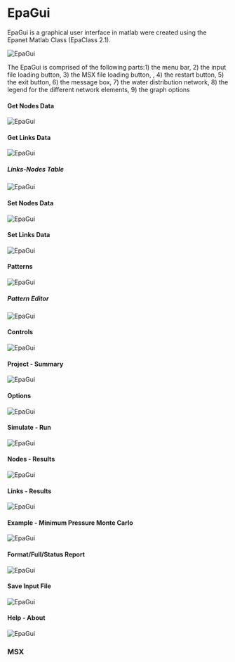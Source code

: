 # EpaGui
EpaGui is a graphical user interface in matlab were created using the Epanet Matlab Class (EpaClass 2.1). 


![EpaGui](https://github.com/KIOS-Research/EpaGui/blob/master/help/EpaGuiMain.png)

The EpaGui is comprised of the following parts:1) the menu bar, 2) the input file loading button, 3) the MSX file loading button, , 4) the restart button, 5) the exit button, 6) the message box, 7) the water distribution network, 8) the legend for the different network elements, 9) the graph options

#### Get Nodes Data

![EpaGui](https://github.com/KIOS-Research/EpaGui/blob/master/help/GetNodesData.png)

#### Get Links Data

![EpaGui](https://github.com/KIOS-Research/EpaGui/blob/master/help/GetLinksData.png)

##### Links-Nodes Table

![EpaGui](https://github.com/KIOS-Research/EpaGui/blob/master/help/LinkNodesTable.png)

#### Set Nodes Data

![EpaGui](https://github.com/KIOS-Research/EpaGui/blob/master/help/SetNodesData.png)

#### Set Links Data

![EpaGui](https://github.com/KIOS-Research/EpaGui/blob/master/help/SetLinksData.png)

#### Patterns

![EpaGui](https://github.com/KIOS-Research/EpaGui/blob/master/help/SelectPattern.png)

##### Pattern Editor

![EpaGui](https://github.com/KIOS-Research/EpaGui/blob/master/help/PatternEditor.png)

#### Controls

![EpaGui](https://github.com/KIOS-Research/EpaGui/blob/master/help/Controls.png)

#### Project - Summary

![EpaGui](https://github.com/KIOS-Research/EpaGui/blob/master/help/Summary.png)

#### Options

![EpaGui](https://github.com/KIOS-Research/EpaGui/blob/master/help/Options.png)

#### Simulate - Run

![EpaGui](https://github.com/KIOS-Research/EpaGui/blob/master/help/Run.png)

#### Nodes - Results

![EpaGui](https://github.com/KIOS-Research/EpaGui/blob/master/help/GraphNodesResults.png)

#### Links - Results

![EpaGui](https://github.com/KIOS-Research/EpaGui/blob/master/help/GraphLinksResults.png)

#### Example - Minimum Pressure Monte Carlo

![EpaGui](https://github.com/KIOS-Research/EpaGui/blob/master/help/MinimumPressureExample.png)

#### Format/Full/Status Report

![EpaGui](https://github.com/KIOS-Research/EpaGui/blob/master/help/FormatReport.png)

#### Save Input File

![EpaGui](https://github.com/KIOS-Research/EpaGui/blob/master/help/SaveInp.png)

#### Help - About

![EpaGui](https://github.com/KIOS-Research/EpaGui/blob/master/help/Help.png)

### MSX 










